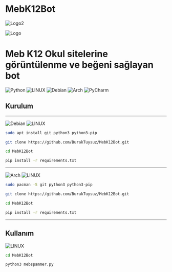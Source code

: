# MebK12Bot
![Logo2](https://repository-images.githubusercontent.com/818005837/d4f270ff-f211-45c1-9b83-c9a97404b668)

![Logo](https://upload.wikimedia.org/wikipedia/commons/c/cc/Milli_E%C4%9Fitim_Bakanl%C4%B1%C4%9F%C4%B1_Logo.svg)

# Meb K12 Okul sitelerine görüntülenme ve beğeni sağlayan bot


![Python](https://img.shields.io/badge/python-3670A0?style=for-the-badge&logo=python&logoColor=ffdd54) ![LINUX](https://img.shields.io/badge/Linux-FCC624?style=for-the-badge&logo=linux&logoColor=black) ![Debian](https://img.shields.io/badge/Debian-D70A53?style=for-the-badge&logo=debian&logoColor=white) ![Arch](https://img.shields.io/badge/Arch%20Linux-1793D1?logo=arch-linux&logoColor=fff&style=for-the-badge) ![PyCharm](https://img.shields.io/badge/pycharm-143?style=for-the-badge&logo=pycharm&logoColor=black&color=black&labelColor=green)

## Kurulum

---
![Debian](https://img.shields.io/badge/Debian-D70A53?style=for-the-badge&logo=debian&logoColor=white) ![LINUX](https://img.shields.io/badge/Linux-FCC624?style=for-the-badge&logo=linux&logoColor=black)

```bash
sudo apt install git python3 python3-pip
```

```bash
git clone https://github.com/BurakTuysuz/MebK12Bot.git
```

```bash
cd MebK12Bot
```

```bash
pip install -r requirements.txt
```

---
![Arch](https://img.shields.io/badge/Arch%20Linux-1793D1?logo=arch-linux&logoColor=fff&style=for-the-badge) ![LINUX](https://img.shields.io/badge/Linux-FCC624?style=for-the-badge&logo=linux&logoColor=black)

```bash
sudo pacman -S git python3 python3-pip
```

```bash
git clone https://github.com/BurakTuysuz/MebK12Bot.git
```

```bash
cd MebK12Bot
```

```bash
pip install -r requirements.txt
```

---
## Kullanım


![LINUX](https://img.shields.io/badge/Linux-FCC624?style=for-the-badge&logo=linux&logoColor=black)


```bash
cd MebK12Bot
```

```bash
python3 mebspammer.py
```